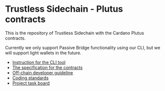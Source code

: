 # Trustless Sidechain - Plutus contracts

This is the repository of Trustless Sidechain with the Cardano Plutus contracts.

Currently we only support Passive Bridge functionality using our CLI, but we will support light wallets in the future.

- [Instruction for the CLI tool](./ctl/README.md)
- [The specification for the contracts](./docs/README.md)
- [Off-chain developer guideline](./ctl/CONTRIBUTING.md)
- [Coding standards](./STANDARDS.md)
- [Project task board](https://github.com/orgs/mlabs-haskell/projects/11)
